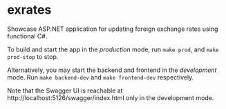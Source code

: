 # exrates

Showcase ASP.NET application for updating foreign exchange rates using functional C\#.

To build and start the app in the *production* mode, run `make prod`, and `make prod-stop` to stop.

Alternatively, you may start the backend and frontend in the *development* mode. Run `make backend-dev` and `make frontend-dev` respectively.

Note that the Swagger UI is reachable at http://localhost:5126/swagger/index.html only in the development mode.
